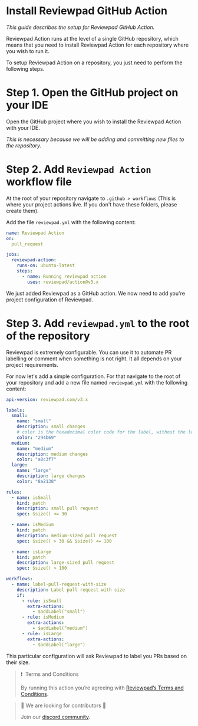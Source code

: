 # Install Reviewpad GitHub Action

_This guide describes the setup for Reviewpad GitHub Action._

Reviewpad Action runs at the level of a single GitHub repository, which means that you need to install Reviewpad Action for each repository where you wish to run it.

To setup Reviewpad Action on a repository, you just need to perform the following steps.

Step 1. Open the GitHub project on your IDE
===========================================

Open the GitHub project where you wish to install the Reviewpad Action with your IDE.

_This is necessary because we will be adding and committing new files to the repository._

Step 2. Add `Reviewpad Action` workflow file
============================================

At the root of your repository navigate to `.github > workflows` (This is where your project actions live. If you don't have these folders, please create them). 

Add the file `reviewpad.yml` with the following content:

```yml
name: Reviewpad Action
on:
  pull_request

jobs:
  reviewpad-action:
    runs-on: ubuntu-latest
    steps:
      - name: Running reviewpad action
        uses: reviewpad/action@v3.x
```

We just added Reviewpad as a GitHub action. We now need to add you're project configuration of Reviewpad.

Step 3. Add `reviewpad.yml` to the root of the repository
=========================================================

Reviewpad is extremely configurable. You can use it to automate PR labelling or comment when something is not right. It all depends on your project requirements.

For now let's add a simple configuration. For that navigate to the root of your repository and add a new file named `reviewpad.yml` with the following content:

```yml
api-version: reviewpad.com/v3.x

labels:
  small:
    name: "small"
    description: small changes
    # color is the hexadecimal color code for the label, without the leading #.
    color: "294b69"
  medium:
    name: "medium"
    description: medium changes
    color: "a8c3f7"
  large:
    name: "large"
    description: large changes
    color: "8a2138"

rules:
  - name: isSmall
    kind: patch
    description: small pull request
    spec: $size() <= 30

  - name: isMedium
    kind: patch
    description: medium-sized pull request
    spec: $size() > 30 && $size() <= 100

  - name: isLarge
    kind: patch
    description: large-sized pull request
    spec: $size() > 100

workflows:
  - name: label-pull-request-with-size
    description: Label pull request with size
    if:
      - rule: isSmall
        extra-actions:
          - $addLabel("small")
      - rule: isMedium
        extra-actions:
          - $addLabel("medium")
      - rule: isLarge
        extra-actions:
          - $addLabel("large")
```

This particular configuration will ask Reviewpad to label you PRs based on their size.

> ❗ ️ Terms and Conditions
> 
> By running this action you’re agreeing with [Reviewpad’s Terms and Conditions](https://reviewpad.com/terms-and-conditions/).

> 📘 We are looking for contributors 💪
> 
> Join our [discord community](https://docs.reviewpad.com/docs/discord).